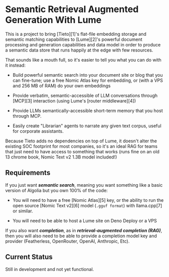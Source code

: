 # Semantic Retrieval Augmented Generation With Lume

This is a project to bring [Tieto][1]'s flat-file embedding storage and 
semantic matching capabilities to [Lume][2]'s powerful document processing
and generation capabilities and data model in order to produce a semantic
data store that runs happily at the edge with few resources.

That sounds like a mouth full, so it's easier to tell you what you can do
with it instead:

 - Build powerful semantic search into your document site or blog that you
 can fine-tune; use a free Nomic Atlas key for embedding, or (with a VPS
 and 256 MB of RAM) do your own embeddings

 - Provide verbatim, semantic-accessible of LLM conversations through [MCP][3]
 interaction (using Lume's [router middleware][4])

 - Provide LLMs semantically-accessible short-term memory that you host
 through MCP.

 - Easily create "Librarian" agents to narrate any given text corpus, useful
 for corporate assistants. 

Because Tieto adds no dependencies on top of Lume, it doesn't alter the existing 
SOC footprint for most companies, so it's an ideal RAG for teams that just need 
to have access to something that works (runs fine on an old 13 chrome book, Nomic
Text v2 1.3B model included!)

## Requirements

If you just want ***semantic search***, meaning you want something like a basic 
version of Algolia but you own 100% of the code:

 - You will need to have a free [Nomic Atlas][5] key, or the ability to run 
 the open source [Nomic Text v2][6] model (`.gguf format`) with llama.cpp[7]
 or similar.

 - You will need to be able to host a Lume site on Deno Deploy or a VPS

If you also want ***completion***, as in ***retrieval-augmented completion (RAG)***,
then you will also need to be able to provide a completion model key and 
provider (Featherless, OpenRouter, OpenAI, Anthropic, Etc).

## Current Status

Still in development and not yet functional.
